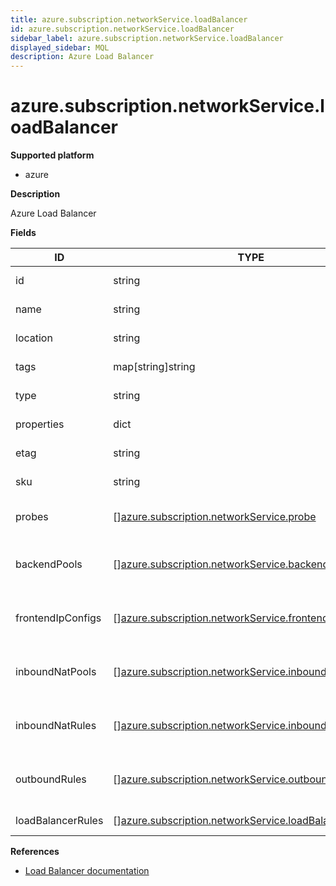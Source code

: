 ```yaml
---
title: azure.subscription.networkService.loadBalancer
id: azure.subscription.networkService.loadBalancer
sidebar_label: azure.subscription.networkService.loadBalancer
displayed_sidebar: MQL
description: Azure Load Balancer
---
```


# azure.subscription.networkService.loadBalancer

**Supported platform**

- azure

**Description**

Azure Load Balancer

**Fields**

| ID                | TYPE                                                                                                                      | DESCRIPTION                                      |
| ----------------- | ------------------------------------------------------------------------------------------------------------------------- | ------------------------------------------------ |
| id                | string                                                                                                                    | Load Balancer ID                                 |
| name              | string                                                                                                                    | Load Balancer name                               |
| location          | string                                                                                                                    | Load Balancer location                           |
| tags              | map[string]string                                                                                                         | Load Balancer tags                               |
| type              | string                                                                                                                    | Load Balancer type                               |
| properties        | dict                                                                                                                      | Load Balancer properties                         |
| etag              | string                                                                                                                    | Load Balancer etag                               |
| sku               | string                                                                                                                    | Load Balancer SKU                                |
| probes            | &#91;&#93;[azure.subscription.networkService.probe](azure.subscription.networkservice.probe.md)                           | List of Load Balancer probes                     |
| backendPools      | &#91;&#93;[azure.subscription.networkService.backendAddressPool](azure.subscription.networkservice.backendaddresspool.md) | List of Load Balancer backend address pools      |
| frontendIpConfigs | &#91;&#93;[azure.subscription.networkService.frontendIpConfig](azure.subscription.networkservice.frontendipconfig.md)     | List of Load Balancer frontend IP configurations |
| inboundNatPools   | &#91;&#93;[azure.subscription.networkService.inboundNatPool](azure.subscription.networkservice.inboundnatpool.md)         | List of Load Balancer inbound NAT pools          |
| inboundNatRules   | &#91;&#93;[azure.subscription.networkService.inboundNatRule](azure.subscription.networkservice.inboundnatrule.md)         | List of Load Balancer inbound NAT rules          |
| outboundRules     | &#91;&#93;[azure.subscription.networkService.outboundRule](azure.subscription.networkservice.outboundrule.md)             | List of Load Balancer outbound rules             |
| loadBalancerRules | &#91;&#93;[azure.subscription.networkService.loadBalancerRule](azure.subscription.networkservice.loadbalancerrule.md)     | List of Load Balancer rules                      |

**References**

- [Load Balancer documentation](https://learn.microsoft.com/en-us/azure/load-balancer/)
